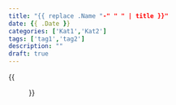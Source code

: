 ```yaml
---
title: "{{ replace .Name "-" " " | title }}"
date: {{ .Date }}
categories: ['Kat1','Kat2']
tags: ['tag1','tag2']
description: ""
draft: true
---
```


{{<figure src="/">}}


